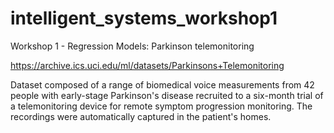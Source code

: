# intelligent_systems_workshop1

Workshop 1 - Regression Models: Parkinson telemonitoring

https://archive.ics.uci.edu/ml/datasets/Parkinsons+Telemonitoring

Dataset composed of a range of biomedical voice measurements from 42 people with early-stage Parkinson's disease recruited to a six-month trial of a telemonitoring device for remote symptom progression monitoring. The recordings were automatically captured in the patient's homes.